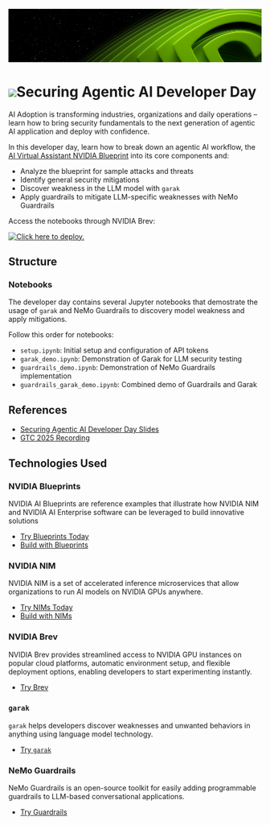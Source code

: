 ![NVIDIA Header](assets/header.png)
<h1><img align="center" src="https://github.com/user-attachments/assets/cbe0d62f-c856-4e0b-b3ee-6184b7c4d96f">Securing Agentic AI Developer Day</h1>

AI Adoption is transforming industries, organizations and daily operations – learn how to bring security fundamentals to the next generation of agentic AI application and deploy with confidence.

In this developer day, learn how to break down an agentic AI workflow, the [AI Virtual Assistant NVIDIA Blueprint](https://build.nvidia.com/nvidia/ai-virtual-assistant-for-customer-service) into its core components and: 
- Analyze the blueprint for sample attacks and threats
- Identify general security mitigations
- Discover weakness in the LLM model with `garak`
- Apply guardrails to mitigate LLM-specific weaknesses with NeMo Guardrails

Access the notebooks through NVIDIA Brev: 

[![ Click here to deploy.](https://brev-assets.s3.us-west-1.amazonaws.com/nv-lb-dark.svg)](https://brev.nvidia.com/launchable/deploy?launchableID=env-2u8ZUGPOQ7zUX1t4z9pkxhlxoAY)

## Structure

### Notebooks
The developer day contains several Jupyter notebooks that demostrate the usage of `garak` and NeMo Guardrails to discovery model weakness and apply mitigations. 

Follow this order for notebooks: 
- `setup.ipynb`: Initial setup and configuration of API tokens 
- `garak_demo.ipynb`: Demonstration of Garak for LLM security testing
- `guardrails_demo.ipynb`: Demonstration of NeMo Guardrails implementation
- `guardrails_garak_demo.ipynb`: Combined demo of Guardrails and Garak

## References
- [Securing Agentic AI Developer Day Slides](assets/slides.pdf)
- [GTC 2025 Recording](https://www.nvidia.com/gtc/session-catalog/?deeplink=audience-recommend--2&tab.catalogallsessionstab=16566177511100015Kus&search.pcybersecurityp=1736267392004001Amu5&search.pcybersecurityp=1699468149882001CDqA&search.pcybersecurityp=1699468149882002CSFV&search.suggestedaudiencelevel=1732117107498003nOoA#/session/1728679235868001mijf)

## Technologies Used 

### NVIDIA Blueprints
NVIDIA AI Blueprints are reference examples that illustrate how NVIDIA NIM and NVIDIA AI Enterprise software can be leveraged to build innovative solutions 
- [Try Blueprints Today](https://build.nvidia.com/blueprints)
 - [Build with Blueprints](https://github.com/NVIDIA-AI-Blueprints)

### NVIDIA NIM 
NVIDIA NIM is a set of accelerated inference microservices that allow organizations to run AI models on NVIDIA GPUs anywhere.
- [Try NIMs Today](https://catalog.ngc.nvidia.com/?filters=nvidia_nim|NVIDIA%20NIM|nimmcro_nvidia_nim,resourceType|Container|container)
- [Build with NIMs](https://build.nvidia.com/)

### NVIDIA Brev 
NVIDIA Brev provides streamlined access to NVIDIA GPU instances on popular cloud platforms, automatic environment setup, and flexible deployment options, enabling developers to start experimenting instantly.
- [Try Brev](https://developer.nvidia.com/brev)

### `garak` 
`garak` helps developers discover weaknesses and unwanted behaviors in anything using language model technology.
- [Try `garak`](https://github.com/NVIDIA/garak?tab=readme-ov-file)

### NeMo Guardrails
NeMo Guardrails is an open-source toolkit for easily adding programmable guardrails to LLM-based conversational applications.
- [Try Guardrails](https://github.com/NVIDIA/NeMo-Guardrails)


